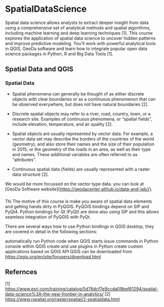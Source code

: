 # SpatialDataScience

Spatial data science allows analysts to extract deeper insight from data using a comprehensive set of analytical methods and spatial algorithms, including machine learning and deep learning techniques [1]. This course explores the application of spatial data science to uncover hidden patterns and improve predictive modeling. You'll work with powerful analytical tools in QGIS, GeoDa software and learn how to integrate popular open data science packages in Python, R and Big Data Tools [1].

## Spatial Data and QGIS 
### Spatial Data
- Spatial phenomena can generally be thought of as either discrete objects with clear boundaries or as a continuous phenomenon that can be observed everywhere, but does not have natural boundaries [2]. 

- Discrete spatial objects may refer to a river, road, country, town, or a research site. Examples of continuous phenomena, or “spatial fields”, include elevation, temperature, and air quality [2].

- Spatial objects are usually represented by vector data.  For example, a vector data set may describe the borders of the countries of the world (geometry), and also store their names and the size of their population in 2015; or the geometry of the roads in an area, as well as their type and names. These additional variables are often referred to as “attributes”. 
- Continuous spatial data (fields) are usually represented with a raster data structure [2]. 

We would be more focussed on the vector type data. you can look at [GeoDa Software website]{https://geodacenter.github.io/data-and-lab//}.





### 

Thi The motive of this course is make you aware of spatial data elements and getting hands dirty in PyQGIS. PyQGIS bindings depend on SIP and PyQt4. Python bindings for Qt (PyQt) are done also using SIP and this allows seamless integration of PyQGIS with PyQt.

There are several ways how to use Python bindings in QGIS desktop, they are covered in detail in the following sections:

automatically run Python code when QGIS starts
issue commands in Python console within QGIS
create and use plugins in Python
create custom applications based on QGIS API
QGIS can be downloaded from https://qgis.org/en/site/forusers/download.html


## Refernces
[1] https://www.esri.com/training/catalog/5d76dcf7e9ccda09bef61294/spatial-data-science%3A-the-new-frontier-in-analytics/
[2] https://www.rspatial.org/raster/spatial/2-spatialdata.html
